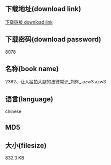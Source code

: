 ## 下载地址(download link)
[下载链接 download link](https://voluble-croquembouche-d321dc.netlify.app/?s=2362%E3%80%81%E8%AE%A9%E4%BA%BA%E7%8C%9B%E6%8B%8D%E5%A4%A7%E8%85%BF%E7%9A%84%E6%B3%95%E5%BE%8B%E5%B8%B8%E8%AF%86_%E5%88%98%E8%BE%89_.azw3)

## 下载密码(download password)
8078

## 名称(book name)
2362、让人猛拍大腿的法律常识_刘辉_.azw3.azw3

## 语言(language)
chinese

## MD5


## 大小(filesize)
832.3 KB
